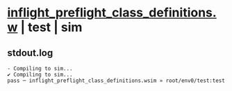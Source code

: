 # [inflight_preflight_class_definitions.w](../../../../examples/tests/valid/inflight_preflight_class_definitions.w) | test | sim

## stdout.log
```log
- Compiling to sim...
✔ Compiling to sim...
pass ─ inflight_preflight_class_definitions.wsim » root/env0/test:test
```


